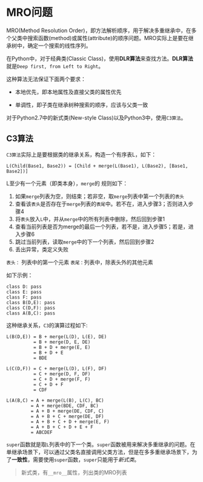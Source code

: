 # MRO问题

MRO(Method Resolution Order)，即方法解析顺序，用于解决多重继承中，在多个父类中搜索函数(method)或属性(attribute)的顺序问题。MRO实际上是要在继承树中，确定一个搜索的线性序列。

在Python中，对于经典类(Classic Class)，使用**DLR算法**来查找方法。**DLR算法**就是`Deep first, from Left to Right`。

这种算法无法保证下面两个要求：

+ 本地优先，即本地属性及直接父类的属性优先

+ 单调性，即子类在继承树种搜索的顺序，应该与父类一致

对于Python2.7中的新式类(New-style Class)以及Python3中，使用`C3算法`。

## C3算法

`C3算法`实际上是要根据类的继承关系，构造一个有序表L，如下：
```
L(Child(Base1, Base2)) = [Child + merge(L(Base1), L(Base2), [Base1, Base2])]
```

L至少有一个元素（即类本身），`merge`的 规则如下：

1. 如果`merge`列表为空，则结束；若非空，取`merge`列表中第一个列表的`表头`
2. 查看该`表头`是否存在于`merge`列表的`表尾`中。若不在，进入步骤3；否则进入步骤4
3. 将`表头`放入`L`中，并从`merge`中的所有列表中删除，然后回到步骤1
4. 查看当前列表是否为merge的最后一个列表，若不是，进入步骤5；若是，进入步骤6
5. 跳过当前列表，读取`merge`中的下一个列表，然后回到步骤2
6. 丢出异常，类定义失败

`表头：` 列表中的第一个元素
`表尾：`列表中，除表头外的其他元素

如下示例：
```
class D: pass
class E: pass
class F: pass
class B(D,E): pass
class C(D,F): pass
class A(B,C): pass
```

这种继承关系，`C3`的演算过程如下:
```
L(B(D,E)) = B + merge(L(D), L(E), DE)
		  = B + merge(D, E, DE)
		  = B + D + merge(E, E)
		  = B + D + E
		  = BDE

L(C(D,F)) = C + merge(L(D), L(F), DF)
		  = C + merge(D, F, DF)
		  = C + D + merge(F, F)
		  = C + D + F
		  = CDF

L(A(B,C) = A + merge(L(B), L(C), BC)
		 = A + merge(BDE, CDF, BC)
		 = A + B + merge(DE, CDF, C)
		 = A + B + C + merge(DE, DF)
		 = A + B + C + D + merge(E, F)
		 = A + B + C + D + E + F
		 = ABCDEF
```

`super`函数就是取`L`列表中的下一个类。`super`函数被用来解决多重继承的问题。在单继承场景下，可以通过父类名直接调用父类方法，但是在多多重继承场景下，为了**一致性**，需要使用`super`函数，`super`只能用于*新式类*。

> 新式类，有`__mro__`属性，列出类的MRO列表

